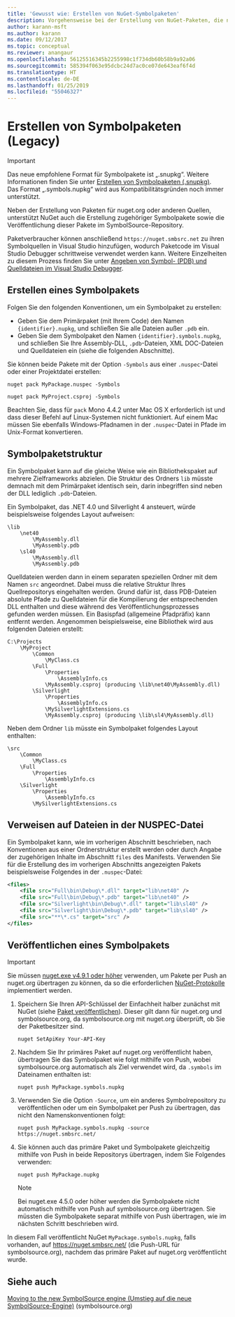 ```yaml
---
title: 'Gewusst wie: Erstellen von NuGet-Symbolpaketen'
description: Vorgehensweise bei der Erstellung von NuGet-Paketen, die nur Symbole für die Unterstützung des Debuggings anderer NuGet-Pakete in Visual Studio enthalten.
author: karann-msft
ms.author: karann
ms.date: 09/12/2017
ms.topic: conceptual
ms.reviewer: anangaur
ms.openlocfilehash: 56125516345b2255998c1f734db60b58b9a92a06
ms.sourcegitcommit: 585394f063e95dcbc24d7ac0ce07de643eaf6f4d
ms.translationtype: HT
ms.contentlocale: de-DE
ms.lasthandoff: 01/25/2019
ms.locfileid: "55046327"
---
```

# <a name="creating-symbol-packages-legacy"></a>Erstellen von Symbolpaketen (Legacy)

> [!Important]
> Das neue empfohlene Format für Symbolpakete ist „.snupkg“. Weitere Informationen finden Sie unter [Erstellen von Symbolpaketen (.snupkg)](Symbol-Packages-snupkg.md). </br>
> Das Format „.symbols.nupkg“ wird aus Kompatibilitätsgründen noch immer unterstützt.

Neben der Erstellung von Paketen für nuget.org oder anderen Quellen, unterstützt NuGet auch die Erstellung zugehöriger Symbolpakete sowie die Veröffentlichung dieser Pakete im SymbolSource-Repository.

Paketverbraucher können anschließend `https://nuget.smbsrc.net` zu ihren Symbolquellen in Visual Studio hinzufügen, wodurch Paketcode im Visual Studio Debugger schrittweise verwendet werden kann. Weitere Einzelheiten zu diesem Prozess finden Sie unter [Angeben von Symbol- (PDB) und Quelldateien im Visual Studio Debugger](/visualstudio/debugger/specify-symbol-dot-pdb-and-source-files-in-the-visual-studio-debugger).

## <a name="creating-a-symbol-package"></a>Erstellen eines Symbolpakets

Folgen Sie den folgenden Konventionen, um ein Symbolpaket zu erstellen:

- Geben Sie dem Primärpaket (mit Ihrem Code) den Namen `{identifier}.nupkg`, und schließen Sie alle Dateien außer `.pdb` ein.
- Geben Sie dem Symbolpaket den Namen `{identifier}.symbols.nupkg`, und schließen Sie Ihre Assembly-DLL, `.pdb`-Dateien, XML DOC-Dateien und Quelldateien ein (siehe die folgenden Abschnitte).

Sie können beide Pakete mit der Option `-Symbols` aus einer `.nuspec`-Datei oder einer Projektdatei erstellen:

```cli
nuget pack MyPackage.nuspec -Symbols

nuget pack MyProject.csproj -Symbols
```

Beachten Sie, dass für `pack` Mono 4.4.2 unter Mac OS X erforderlich ist und dass dieser Befehl auf Linux-Systemen nicht funktioniert. Auf einem Mac müssen Sie ebenfalls Windows-Pfadnamen in der `.nuspec`-Datei in Pfade im Unix-Format konvertieren.

## <a name="symbol-package-structure"></a>Symbolpaketstruktur

Ein Symbolpaket kann auf die gleiche Weise wie ein Bibliothekspaket auf mehrere Zielframeworks abzielen. Die Struktur des Ordners `lib` müsste demnach mit dem Primärpaket identisch sein, darin inbegriffen sind neben der DLL lediglich `.pdb`-Dateien.

Ein Symbolpaket, das .NET 4.0 und Silverlight 4 ansteuert, würde beispielsweise folgendes Layout aufweisen:

    \lib
        \net40
            \MyAssembly.dll
            \MyAssembly.pdb
        \sl40
            \MyAssembly.dll
            \MyAssembly.pdb

Quelldateien werden dann in einem separaten speziellen Ordner mit dem Namen `src` angeordnet. Dabei muss die relative Struktur Ihres Quellrepositorys eingehalten werden. Grund dafür ist, dass PDB-Dateien absolute Pfade zu Quelldateien für die Kompilierung der entsprechenden DLL enthalten und diese während des Veröffentlichungsprozesses gefunden werden müssen. Ein Basispfad (allgemeine Pfadpräfix) kann entfernt werden. Angenommen beispielsweise, eine Bibliothek wird aus folgenden Dateien erstellt:

    C:\Projects
        \MyProject
            \Common
                \MyClass.cs
            \Full
                \Properties
                    \AssemblyInfo.cs
                \MyAssembly.csproj (producing \lib\net40\MyAssembly.dll)
            \Silverlight
                \Properties
                    \AssemblyInfo.cs
                \MySilverlightExtensions.cs
                \MyAssembly.csproj (producing \lib\sl4\MyAssembly.dll)

Neben dem Ordner `lib` müsste ein Symbolpaket folgendes Layout enthalten:

    \src
        \Common
            \MyClass.cs
        \Full
            \Properties
                \AssemblyInfo.cs
        \Silverlight
            \Properties
                \AssemblyInfo.cs
            \MySilverlightExtensions.cs

## <a name="referring-to-files-in-the-nuspec"></a>Verweisen auf Dateien in der NUSPEC-Datei

Ein Symbolpaket kann, wie im vorherigen Abschnitt beschrieben, nach Konventionen aus einer Ordnerstruktur erstellt werden oder durch Angabe der zugehörigen Inhalte im Abschnitt `files` des Manifests. Verwenden Sie für die Erstellung des im vorherigen Abschnitts angezeigten Pakets beispielsweise Folgendes in der `.nuspec`-Datei:

```xml
<files>
    <file src="Full\bin\Debug\*.dll" target="lib\net40" />
    <file src="Full\bin\Debug\*.pdb" target="lib\net40" />
    <file src="Silverlight\bin\Debug\*.dll" target="lib\sl40" />
    <file src="Silverlight\bin\Debug\*.pdb" target="lib\sl40" />
    <file src="**\*.cs" target="src" />
</files>
```

## <a name="publishing-a-symbol-package"></a>Veröffentlichen eines Symbolpakets

> [!Important]
> Sie müssen [nuget.exe v4.9.1 oder höher](https://www.nuget.org/downloads) verwenden, um Pakete per Push an nuget.org übertragen zu können, da so die erforderlichen [NuGet-Protokolle](../api/nuget-protocols.md) implementiert werden.

1. Speichern Sie Ihren API-Schlüssel der Einfachheit halber zunächst mit NuGet (siehe [Paket veröffentlichen](../create-packages/publish-a-package.md)). Dieser gilt dann für nuget.org und symbolsource.org, da symbolsource.org mit nuget.org überprüft, ob Sie der Paketbesitzer sind.

    ```cli
    nuget SetApiKey Your-API-Key
    ```

2. Nachdem Sie Ihr primäres Paket auf nuget.org veröffentlicht haben, übertragen Sie das Symbolpaket wie folgt mithilfe von Push, wobei symbolsource.org automatisch als Ziel verwendet wird, da `.symbols` im Dateinamen enthalten ist:

    ```cli
    nuget push MyPackage.symbols.nupkg
    ```

3. Verwenden Sie die Option `-Source`, um ein anderes Symbolrepository zu veröffentlichen oder um ein Symbolpaket per Push zu übertragen, das nicht den Namenskonventionen folgt:

    ```cli
    nuget push MyPackage.symbols.nupkg -source https://nuget.smbsrc.net/
    ```

4. Sie können auch das primäre Paket und Symbolpakete gleichzeitig mithilfe von Push in beide Repositorys übertragen, indem Sie Folgendes verwenden:

    ```cli
    nuget push MyPackage.nupkg
    ```

   > [!Note]
   > Bei nuget.exe 4.5.0 oder höher werden die Symbolpakete nicht automatisch mithilfe von Push auf symbolsource.org übertragen. Sie müssten die Symbolpakete separat mithilfe von Push übertragen, wie im nächsten Schritt beschrieben wird.
   
In diesem Fall veröffentlicht NuGet `MyPackage.symbols.nupkg`, falls vorhanden, auf https://nuget.smbsrc.net/ (die Push-URL für symbolsource.org), nachdem das primäre Paket auf nuget.org veröffentlicht wurde.

## <a name="see-also"></a>Siehe auch

[Moving to the new SymbolSource engine (Umstieg auf die neue SymbolSource-Engine)](https://tripleemcoder.com/2015/10/04/moving-to-the-new-symbolsource-engine/) (symbolsource.org)
